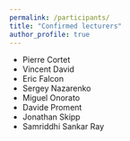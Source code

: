 ```yaml
---
permalink: /participants/
title: "Confirmed lecturers"
author_profile: true
---
```

[//]: # (- John Doe)

[//]: # (- Sergey Nazarenko)


- Pierre Cortet
- Vincent David
- Eric Falcon
- Sergey Nazarenko
- Miguel Onorato
- Davide Proment
- Jonathan Skipp
- Samriddhi Sankar Ray 